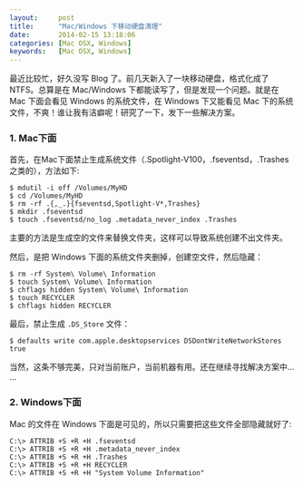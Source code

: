 ```yaml
---
layout:     post
title:      "Mac/Windows 下移动硬盘清理"
date:       2014-02-15 13:18:06
categories: [Mac OSX, Windows]
keywords:   [Mac OSX, Windows]
---
```


最近比较忙，好久没写 Blog 了。前几天新入了一块移动硬盘，格式化成了 NTFS。总算是在 Mac/Windows 下都能读写了，但是发现一个问题。就是在 Mac 下面会看见 Windows 的系统文件，在 Windows 下又能看见 Mac 下的系统文件，不爽！谁让我有洁癖呢！研究了一下，发下一些解决方案。
<!--more-->

### 1. Mac下面

首先，在Mac下面禁止生成系统文件（.Spotlight-V100，.fseventsd，.Trashes之类的），方法如下:

```shell
$ mdutil -i off /Volumes/MyHD
$ cd /Volumes/MyHD
$ rm -rf .{,_.}{fseventsd,Spotlight-V*,Trashes}
$ mkdir .fseventsd
$ touch .fseventsd/no_log .metadata_never_index .Trashes
```

主要的方法是生成空的文件来替换文件夹，这样可以导致系统创建不出文件夹。

然后，是把 Windows 下面的系统文件夹删掉，创建空文件，然后隐藏：

```shell
$ rm -rf System\ Volume\ Information
$ touch System\ Volume\ Information
$ chflags hidden System\ Volume\ Information
$ touch RECYCLER
$ chflags hidden RECYCLER
```

最后，禁止生成 `.DS_Store` 文件：

```shell
$ defaults write com.apple.desktopservices DSDontWriteNetworkStores true
```

当然，这条不够完美，只对当前账户，当前机器有用。还在继续寻找解决方案中... ...

### 2. Windows下面

Mac 的文件在 Windows 下面是可见的，所以只需要把这些文件全部隐藏就好了:

```shell
C:\> ATTRIB +S +R +H .fseventsd
C:\> ATTRIB +S +R +H .metadata_never_index
C:\> ATTRIB +S +R +H .Trashes
C:\> ATTRIB +S +R +H RECYCLER
C:\> ATTRIB +S +R +H "System Volume Information"
```
